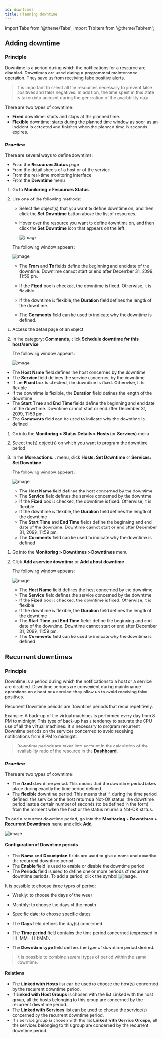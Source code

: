 ```yaml
---
id: downtimes
title: Planning downtime
---
```

import Tabs from '@theme/Tabs';
import TabItem from '@theme/TabItem';


## Adding downtime

### Principle

Downtime is a period during which the notifications for a
resource are disabled. Downtimes are used during a programmed
maintenance operation. They save us from receiving false positive alerts.

> It is important to select all the resources necessary to prevent
> false positives and false negatives. In addition, the time spent in
> this state is taken into account during the generation of the
> availability data.

There are two types of downtime:

-   **Fixed** downtime: starts and stops at the planned time.
-   **Flexible** downtime: starts during the planned time window
    as soon as an incident is detected and finishes when the planned time in
    seconds expires.

### Practice

There are several ways to define downtime:

-   From the **Resources Status** page
-   From the detail sheets of a host or of the service
-   From the real-time monitoring interface
-   From the **Downtime** menu

<Tabs groupId="sync">
<TabItem value="Resources Status page" label="Resources Status page">

1. Go to **Monitoring > Resources Status**.
2. Use one of the following methods:
    - Select the object(s) that you want to define downtime on, and then click the **Set Downtime** button above the list of resources.
    - Hover over the resource you want to define downtime on, and then click the **Set Downtime** icon that appears on the left.

        ![image](../assets/alerts/resources-status/dt-hover.gif)

    The following window appears:

    ![image](../assets/alerts/resources-status/dt-popup.png)

    -   The **From** and **To** fields define the beginning and
    end date of the downtime. Downtime cannot start or end after December 31, 2099, 11:59 pm.

    -   If the **Fixed** box is checked, the downtime is fixed. Otherwise, it
    is flexible.

    -   If the downtime is flexible, the **Duration** field defines the
    length of the downtime.

    -   The **Comments** field can be used to indicate why the downtime is
    defined.

</TabItem>
<TabItem value="Detailed sheet of an object" label="Detailed sheet of an object">

1.  Access the detail page of an object
2.  In the category: **Commands**, click **Schedule downtime for this
    host/service**

    The following window appears:

    ![image](../assets/alerts/downtime.png)

-   The **Host Name** field defines the host concerned by the downtime
-   The **Service** field defines the service concerned by the downtime
-   If the **Fixed** box is checked, the downtime is fixed. Otherwise, it
    is flexible
-   If the downtime is flexible, the **Duration** field defines the
    length of the downtime
-   The **Start Time** and **End Time** fields define the beginning and
    end date of the downtime. Downtime cannot start or end after December 31, 2099, 11:59 pm.
-   The **Comments** field can be used to indicate why the downtime is
    defined

</TabItem>
<TabItem value="Real time monitoring" label="Real time monitoring">

1.  Go into the **Monitoring > Status Details > Hosts** (or **Services**)
    menu
2.  Select the(s) object(s) on which you want to program the downtime
    period
3.  In the **More actions…** menu, click **Hosts: Set Downtime** or
    **Services: Set Downtime**

    The following window appears:

    ![image](../assets/alerts/downtime.png)

    -   The **Host Name** field defines the host concerned by the downtime
    -   The **Service** field defines the service concerned by the downtime
    -   If the **Fixed** box is checked, the downtime is fixed. Otherwise, it
        is flexible
    -   If the downtime is flexible, the **Duration** field defines the
        length of the downtime
    -   The **Start Time** and **End Time** fields define the beginning and
        end date of the downtime. Downtime cannot start or end after December 31, 2099, 11:59 pm.
    -   The **Comments** field can be used to indicate why the downtime is
        defined

</TabItem>
<TabItem value="Downtime menu" label="Downtime menu">

1.  Go into the **Monitoring > Downtimes > Downtimes** menu
2.  Click **Add a service downtime** or **Add a host downtime**

    The following window appears:

    ![image](../assets/alerts/downtime.png)

    -   The **Host Name** field defines the host concerned by the downtime
    -   The **Service** field defines the service concerned by the downtime
    -   If the **Fixed** box is checked, the downtime is fixed. Otherwise, it
        is flexible
    -   If the downtime is flexible, the **Duration** field defines the
        length of the downtime
    -   The **Start Time** and **End Time** fields define the beginning and
        end date of the downtime. Downtime cannot start or end after December 31, 2099, 11:59 pm.
    -   The **Comments** field can be used to indicate why the downtime is
        defined

</TabItem>
</Tabs>

## Recurrent downtimes

### Principle

Downtime is a period during which the notifications to a
host or a service are disabled. Downtime periods are convenient during
maintenance operations on a host or a service: they allow us to avoid
receiving false positives.

Recurrent Downtime periods are Downtime periods that recur
repetitively.

Example: A back-up of the virtual machines is performed every day from
8 PM to midnight. This type of back-up has a tendency to saturate the
CPU use of all the virtual machines. It is necessary to program
recurrent Downtime periods on the services concerned to avoid receiving
notifications from 8 PM to midnight.

> Downtime periods are taken into account in the calculation of the
> availability ratio of the resource in the
> **[Dashboard](../reporting/introduction.md#simple-reporting)**.

### Practice

There are two types of downtime:

-   The **fixed** downtime period: This means that the downtime period
    takes place during exactly the time period defined.
-   The **flexible** downtime period: This means that if, during the time
    period defined, the service or the host returns a Not-OK status, the
    downtime period lasts a certain number of seconds (to be defined in
    the form) from the moment when the host or the status returns a
    Not-OK status.

To add a recurrent downtime period, go into the
**Monitoring > Downtimes > Recurrent Downtimes** menu and click
**Add**.

![image](../assets/alerts/05recurrentdowntimes.png)

#### Configuration of Downtime periods

-   The **Name** and **Description** fields are used to give a name and
    describe the recurrent downtime period.
-   The **Enable** field is used to enable or disable the downtime
    period.
-   The **Periods** field is used to define one or more periods of
    recurrent downtime periods. To add a period, click the symbol
    ![image](../assets/common/navigate_plus.png).

It is possible to choose three types of period:

-   Weekly: to choose the days of the week
-   Monthly: to choose the days of the month
-   Specific date: to choose specific dates

-   The **Days** field defines the day(s) concerned.
-   The **Time period** field contains the time period concerned
    (expressed in HH:MM - HH:MM).
-   The **Downtime type** field defines the type of downtime period
    desired.

> It is possible to combine several types of period within the same
> downtime.

#### Relations

-   The **Linked with Hosts** list can be used to choose the host(s)
    concerned by the recurrent downtime period.
-   If **Linked with Host Groups** is chosen with the list Linked with
    the host group, all the hosts belonging to this group are concerned
    by the recurrent downtime period.
-   The **Linked with Services** list can be used to choose the
    service(s) concerned by the recurrent downtime period.
-   If a service group is chosen with the list **Linked with Service
    Groups**, all the services belonging to this group are concerned by
    the recurrent downtime period.
